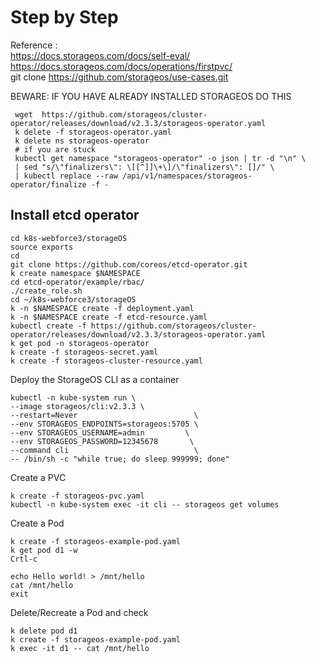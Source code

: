 # Step by Step
Reference :   
https://docs.storageos.com/docs/self-eval/  
https://docs.storageos.com/docs/operations/firstpvc/  
git clone https://github.com/storageos/use-cases.git

BEWARE: IF YOU HAVE ALREADY INSTALLED STORAGEOS DO THIS
```shell
 wget  https://github.com/storageos/cluster-operator/releases/download/v2.3.3/storageos-operator.yaml
 k delete -f storageos-operator.yaml
 k delete ns storageos-operator
 # if you are stuck 
 kubectl get namespace "storageos-operator" -o json | tr -d "\n" \
 | sed "s/\"finalizers\": \[[^]]\+\]/\"finalizers\": []/" \
 | kubectl replace --raw /api/v1/namespaces/storageos-operator/finalize -f -
```

## Install etcd operator
```shell
cd k8s-webforce3/storageOS
source exports
cd 
git clone https://github.com/coreos/etcd-operator.git
k create namespace $NAMESPACE
cd etcd-operator/example/rbac/
./create_role.sh
cd ~/k8s-webforce3/storageOS
k -n $NAMESPACE create -f deployment.yaml
k -n $NAMESPACE create -f etcd-resource.yaml
kubectl create -f https://github.com/storageos/cluster-operator/releases/download/v2.3.3/storageos-operator.yaml
k get pod -n storageos-operator
k create -f storageos-secret.yaml
k create -f storageos-cluster-resource.yaml
```
Deploy the StorageOS CLI as a container
```shell
kubectl -n kube-system run \
--image storageos/cli:v2.3.3 \
--restart=Never                          \
--env STORAGEOS_ENDPOINTS=storageos:5705 \
--env STORAGEOS_USERNAME=admin         \
--env STORAGEOS_PASSWORD=12345678       \
--command cli                            \
-- /bin/sh -c "while true; do sleep 999999; done"
```


Create a PVC
```shell
k create -f storageos-pvc.yaml
kubectl -n kube-system exec -it cli -- storageos get volumes
```

Create a Pod
```shell
k create -f storageos-example-pod.yaml
k get pod d1 -w
Crtl-c

echo Hello world! > /mnt/hello
cat /mnt/hello
exit
```
Delete/Recreate a Pod and check 
```shell
k delete pod d1
k create -f storageos-example-pod.yaml
k exec -it d1 -- cat /mnt/hello
```

